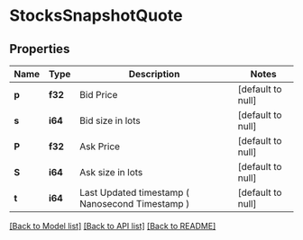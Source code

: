# StocksSnapshotQuote

## Properties
Name | Type | Description | Notes
------------ | ------------- | ------------- | -------------
**p** | **f32** | Bid Price | [default to null]
**s** | **i64** | Bid size in lots | [default to null]
**P** | **f32** | Ask Price | [default to null]
**S** | **i64** | Ask size in lots | [default to null]
**t** | **i64** | Last Updated timestamp ( Nanosecond Timestamp ) | [default to null]

[[Back to Model list]](../README.md#documentation-for-models) [[Back to API list]](../README.md#documentation-for-api-endpoints) [[Back to README]](../README.md)

